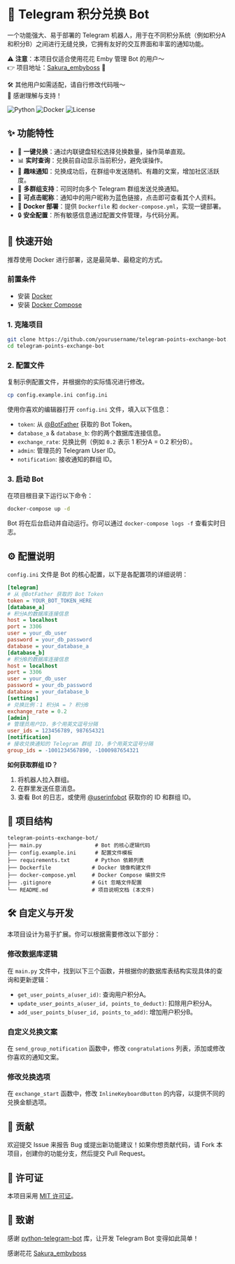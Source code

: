 # 🤖 Telegram 积分兑换 Bot
一个功能强大、易于部署的 Telegram 机器人，用于在不同积分系统（例如积分A和积分B）之间进行无缝兑换，它拥有友好的交互界面和丰富的通知功能。

⚠️ **注意**：本项目仅适合使用花花 Emby 管理 Bot 的用户～  
👉 项目地址：[Sakura_embyboss](https://github.com/berry8838/Sakura_embyboss) 🌸

🛠 其他用户如需适配，请自行修改代码哦～  
💖 感谢理解与支持！

![Python](https://img.shields.io/badge/Python-3.11+-blue.svg)
![Docker](https://img.shields.io/badge/Docker-Ready-blue.svg)
![License](https://img.shields.io/badge/License-MIT-green.svg)
## ✨ 功能特性
- 🔄 **一键兑换**：通过内联键盘轻松选择兑换数量，操作简单直观。
- 📊 **实时查询**：兑换前自动显示当前积分，避免误操作。
- 🎉 **趣味通知**：兑换成功后，在群组中发送随机、有趣的文案，增加社区活跃度。
- 👥 **多群组支持**：可同时向多个 Telegram 群组发送兑换通知。
- 🔗 **可点击昵称**：通知中的用户昵称为蓝色链接，点击即可查看其个人资料。
- 🐳 **Docker 部署**：提供 `Dockerfile` 和 `docker-compose.yml`，实现一键部署。
- 🔒 **安全配置**：所有敏感信息通过配置文件管理，与代码分离。
## 🚀 快速开始
推荐使用 Docker 进行部署，这是最简单、最稳定的方式。
### 前置条件
- 安装 [Docker](https://www.docker.com/get-started)
- 安装 [Docker Compose](https://docs.docker.com/compose/install/)
### 1. 克隆项目
```bash
git clone https://github.com/yourusername/telegram-points-exchange-bot.git
cd telegram-points-exchange-bot
```
### 2. 配置文件
复制示例配置文件，并根据你的实际情况进行修改。
```bash
cp config.example.ini config.ini
```
使用你喜欢的编辑器打开 `config.ini` 文件，填入以下信息：
- `token`: 从 [@BotFather](https://t.me/BotFather) 获取的 Bot Token。
- `database_a` & `database_b`: 你的两个数据库连接信息。
- `exchange_rate`: 兑换比例（例如 `0.2` 表示 1 积分A = 0.2 积分B）。
- `admin`: 管理员的 Telegram User ID。
- `notification`: 接收通知的群组 ID。
### 3. 启动 Bot
在项目根目录下运行以下命令：
```bash
docker-compose up -d
```
Bot 将在后台启动并自动运行。你可以通过 `docker-compose logs -f` 查看实时日志。
## ⚙️ 配置说明
`config.ini` 文件是 Bot 的核心配置，以下是各配置项的详细说明：
```ini
[telegram]
# 从 @BotFather 获取的 Bot Token
token = YOUR_BOT_TOKEN_HERE
[database_a]
# 积分A的数据库连接信息
host = localhost
port = 3306
user = your_db_user
password = your_db_password
database = your_database_a
[database_b]
# 积分B的数据库连接信息
host = localhost
port = 3306
user = your_db_user
password = your_db_password
database = your_database_b
[settings]
# 兑换比例：1 积分A = ? 积分B
exchange_rate = 0.2
[admin]
# 管理员用户ID，多个用英文逗号分隔
user_ids = 123456789, 987654321
[notification]
# 接收兑换通知的 Telegram 群组 ID，多个用英文逗号分隔
group_ids = -1001234567890, -1000987654321
```
**如何获取群组 ID？**
1. 将机器人拉入群组。
2. 在群里发送任意消息。
3. 查看 Bot 的日志，或使用 [@userinfobot](https://t.me/userinfobot) 获取你的 ID 和群组 ID。
## 📁 项目结构
```
telegram-points-exchange-bot/
├── main.py                 # Bot 的核心逻辑代码
├── config.example.ini      # 配置文件模板
├── requirements.txt        # Python 依赖列表
├── Dockerfile             # Docker 镜像构建文件
├── docker-compose.yml     # Docker Compose 编排文件
├── .gitignore             # Git 忽略文件配置
└── README.md              # 项目说明文档 (本文件)
```
## 🛠️ 自定义与开发
本项目设计为易于扩展。你可以根据需要修改以下部分：
### 修改数据库逻辑
在 `main.py` 文件中，找到以下三个函数，并根据你的数据库表结构实现具体的查询和更新逻辑：
- `get_user_points_a(user_id)`: 查询用户积分A。
- `update_user_points_a(user_id, points_to_deduct)`: 扣除用户积分A。
- `add_user_points_b(user_id, points_to_add)`: 增加用户积分B。
### 自定义兑换文案
在 `send_group_notification` 函数中，修改 `congratulations` 列表，添加或修改你喜欢的通知文案。
### 修改兑换选项
在 `exchange_start` 函数中，修改 `InlineKeyboardButton` 的内容，以提供不同的兑换金额选项。
## 🤝 贡献
欢迎提交 Issue 来报告 Bug 或提出新功能建议！如果你想贡献代码，请 Fork 本项目，创建你的功能分支，然后提交 Pull Request。
## 📄 许可证
本项目采用 [MIT 许可证](LICENSE)。
## 🙏 致谢
感谢 [python-telegram-bot](https://github.com/python-telegram-bot/python-telegram-bot) 库，让开发 Telegram Bot 变得如此简单！

感谢花花 [Sakura_embyboss](https://github.com/berry8838/Sakura_embyboss)
